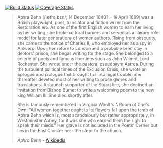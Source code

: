 [![Build Status](https://travis-ci.org/davorg/app-aphra.svg?branch=master)](https://travis-ci.org/davorg/app-aphra)
[![Coverage Status](https://coveralls.io/repos/github/davorg/app-aphra/badge.svg?branch=master)](https://coveralls.io/github/davorg/app-aphra?branch=master)

> Aphra Behn (/ˈæfrə bɛn/; 14 December 1640? – 16 April 1689) was a British
> playwright, poet, translator and fiction writer from the Restoration era. As
> one of the first English women to earn her living by her writing, she broke
> cultural barriers and served as a literary role model for later generations
> of women authors. Rising from obscurity, she came to the notice of Charles
> II, who employed her as a spy in Antwerp. Upon her return to London and a
> probable brief stay in debtors' prison, she began writing for the stage. She
> belonged to a coterie of poets and famous libertines such as John Wilmot,
> Lord Rochester. She wrote under the pastoral pseudonym Astrea. During the
> turbulent political times of the Exclusion Crisis, she wrote an epilogue
> and prologue that brought her into legal trouble; she thereafter devoted
> most of her writing to prose genres and translations. A staunch supporter
> of the Stuart line, she declined an invitation from Bishop Burnet to write
> a welcoming poem to the new king William III. She died shortly after.
> 
> She is famously remembered in Virginia Woolf's A Room of One's Own: "All
> women together ought to let flowers fall upon the tomb of Aphra Behn which
> is, most scandalously but rather appropriately, in Westminster Abbey, for
> it was she who earned them the right to speak their minds." Her grave
> is not included in the Poets' Corner but lies in the East Cloister near
> the steps to the church.
>
> *Aphra Behn* - [Wikipedia](https://en.wikipedia.org/wiki/Aphra_Behn)
